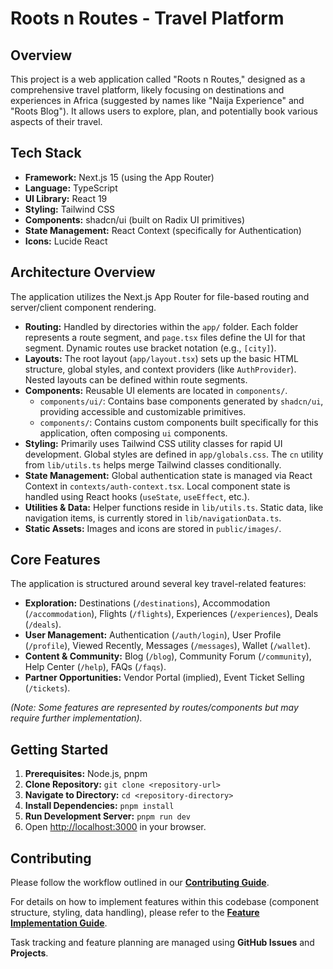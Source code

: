 # Roots n Routes - Travel Platform

## Overview

This project is a web application called "Roots n Routes," designed as a comprehensive travel platform, likely focusing on destinations and experiences in Africa (suggested by names like "Naija Experience" and "Roots Blog"). It allows users to explore, plan, and potentially book various aspects of their travel.

## Tech Stack

*   **Framework:** Next.js 15 (using the App Router)
*   **Language:** TypeScript
*   **UI Library:** React 19
*   **Styling:** Tailwind CSS
*   **Components:** shadcn/ui (built on Radix UI primitives)
*   **State Management:** React Context (specifically for Authentication)
*   **Icons:** Lucide React

## Architecture Overview

The application utilizes the Next.js App Router for file-based routing and server/client component rendering.

*   **Routing:** Handled by directories within the `app/` folder. Each folder represents a route segment, and `page.tsx` files define the UI for that segment. Dynamic routes use bracket notation (e.g., `[city]`).
*   **Layouts:** The root layout (`app/layout.tsx`) sets up the basic HTML structure, global styles, and context providers (like `AuthProvider`). Nested layouts can be defined within route segments.
*   **Components:** Reusable UI elements are located in `components/`.
    *   `components/ui/`: Contains base components generated by `shadcn/ui`, providing accessible and customizable primitives.
    *   `components/`: Contains custom components built specifically for this application, often composing `ui` components.
*   **Styling:** Primarily uses Tailwind CSS utility classes for rapid UI development. Global styles are defined in `app/globals.css`. The `cn` utility from `lib/utils.ts` helps merge Tailwind classes conditionally.
*   **State Management:** Global authentication state is managed via React Context in `contexts/auth-context.tsx`. Local component state is handled using React hooks (`useState`, `useEffect`, etc.).
*   **Utilities & Data:** Helper functions reside in `lib/utils.ts`. Static data, like navigation items, is currently stored in `lib/navigationData.ts`.
*   **Static Assets:** Images and icons are stored in `public/images/`.

## Core Features

The application is structured around several key travel-related features:

*   **Exploration:** Destinations (`/destinations`), Accommodation (`/accommodation`), Flights (`/flights`), Experiences (`/experiences`), Deals (`/deals`).
*   **User Management:** Authentication (`/auth/login`), User Profile (`/profile`), Viewed Recently, Messages (`/messages`), Wallet (`/wallet`).
*   **Content & Community:** Blog (`/blog`), Community Forum (`/community`), Help Center (`/help`), FAQs (`/faqs`).
*   **Partner Opportunities:** Vendor Portal (implied), Event Ticket Selling (`/tickets`).

*(Note: Some features are represented by routes/components but may require further implementation).*

## Getting Started

1.  **Prerequisites:** Node.js, pnpm
2.  **Clone Repository:** `git clone <repository-url>`
3.  **Navigate to Directory:** `cd <repository-directory>`
4.  **Install Dependencies:** `pnpm install`
5.  **Run Development Server:** `pnpm run dev`
6.  Open [http://localhost:3000](http://localhost:3000) in your browser.

## Contributing

Please follow the workflow outlined in our **[Contributing Guide](CONTRIBUTING.md)**.

For details on how to implement features within this codebase (component structure, styling, data handling), please refer to the **[Feature Implementation Guide](FEATURE_IMPLEMENTATION_GUIDE.md)**.

Task tracking and feature planning are managed using **GitHub Issues** and **Projects**.
